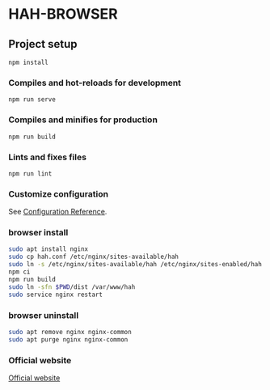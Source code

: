 # HAH-BROWSER

## Project setup
```
npm install
```

### Compiles and hot-reloads for development
```
npm run serve
```

### Compiles and minifies for production
```
npm run build
```

### Lints and fixes files
```
npm run lint
```

### Customize configuration
See [Configuration Reference](https://cli.vuejs.org/config/).

### browser install
``` bash
sudo apt install nginx
sudo cp hah.conf /etc/nginx/sites-available/hah
sudo ln -s /etc/nginx/sites-available/hah /etc/nginx/sites-enabled/hah
npm ci
npm run build
sudo ln -sfn $PWD/dist /var/www/hah
sudo service nginx restart
```

### browser uninstall
``` bash
sudo apt remove nginx nginx-common
sudo apt purge nginx nginx-common
``` 
###  Official website
[Official website](https://hashahead.org "Official website") 
